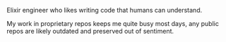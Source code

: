 Elixir engineer who likes writing code that humans can understand. 

My work in proprietary repos keeps me quite busy most days, any public repos are likely outdated and preserved out of sentiment.

